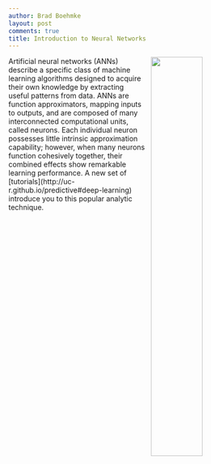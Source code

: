 ```yaml
---
author: Brad Boehmke
layout: post
comments: true
title: Introduction to Neural Networks
---
```


<img src="https://upload.wikimedia.org/wikipedia/commons/6/60/ArtificialNeuronModel_english.png"  style="float:right; margin: 0px -5px 0px 10px; width: 45%; height: 45%;" />
Artificial neural networks (ANNs) describe a specific class of machine learning algorithms designed to acquire their own knowledge by extracting useful patterns from data. ANNs are function approximators, mapping inputs to outputs, and are composed of many interconnected computational units, called neurons. Each individual neuron possesses little intrinsic approximation capability; however, when many neurons function cohesively together, their combined effects show remarkable learning performance. A new set of [tutorials](http://uc-r.github.io/predictive#deep-learning) introduce you to this popular analytic technique.
